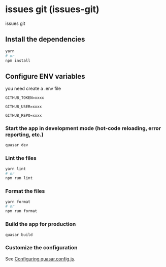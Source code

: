 # issues git (issues-git)

issues git

## Install the dependencies

```bash
yarn
# or
npm install
```

## Configure ENV variables

you need create a .env file

```
GITHUB_TOKEN=xxxx

GITHUB_USER=xxxx

GITHUB_REPO=xxxx
```

### Start the app in development mode (hot-code reloading, error reporting, etc.)

```bash
quasar dev
```

### Lint the files

```bash
yarn lint
# or
npm run lint
```

### Format the files

```bash
yarn format
# or
npm run format
```

### Build the app for production

```bash
quasar build
```

### Customize the configuration

See [Configuring quasar.config.js](https://v2.quasar.dev/quasar-cli-vite/quasar-config-js).
